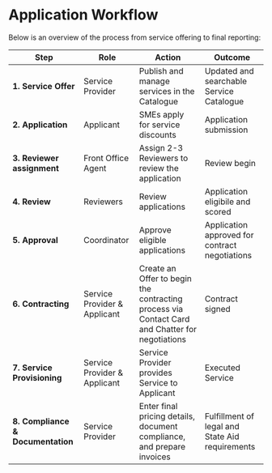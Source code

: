 # Application Workflow

Below is an overview of the process from service offering to final reporting:

| **Step**                  | **Role**           | **Action**                                                             | **Outcome**                                              |
|---------------------------|--------------------|------------------------------------------------------------------------|----------------------------------------------------------|
| **1. Service Offer**      | Service Provider   | Publish and manage services in the Catalogue                           | Updated and searchable Service Catalogue               |
| **2. Application**        | Applicant          | SMEs apply for service discounts                                       | Application submission                                 |
| **3. Reviewer assignment**| Front Office Agent | Assign 2-3 Reviewers to review the application                         | Review begin          |
| **4. Review**             | Reviewers          | Review applications                                                    | Application eligibile and scored          |
| **5. Approval**           | Coordinator        | Approve eligible applications                                          | Application approved for contract negotiations                   |
| **6. Contracting**| Service Provider & Applicant   | Create an Offer to begin the contracting process via Contact Card and Chatter for negotiations | Contract signed |
| **7. Service Provisioning** | Service Provider & Applicant            | Service Provider provides Service to Applicant           | Executed Service     |
| **8. Compliance & Documentation** | Service Provider | Enter final pricing details, document compliance, and prepare invoices | Fulfillment of legal and State Aid requirements          |
